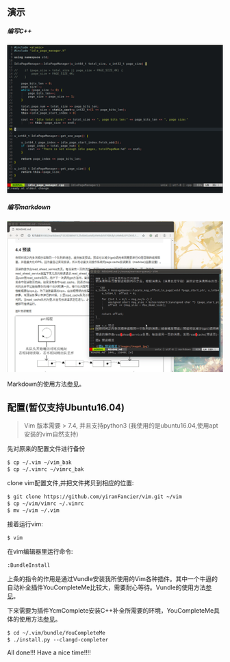 ## 演示
##### 编写C++
![图一 C++演示](images/c++演示.gif)
##### 编写markdown
![图二 markdown演示](images/markdown演示.gif)

Markdown的使用方法[参见](https://github.com/iamcco/markdown-preview.nvim)。

## 配置(暂仅支持Ubuntu16.04)
> Vim 版本需要 > 7.4, 并且支持python3 (我使用的是ubuntu16.04,使用apt 安装的vim自然支持)

先对原来的配置文件进行备份

```
$ cp ~/.vim ~/vim_bak
$ cp ~/.vimrc ~/vimrc_bak
```

clone vim配置文件,并把文件拷贝到相应的位置:

```
$ git clone https://github.com/yiranFancier/vim.git ~/vim
$ cp ~/vim/vimrc ~/.vimrc
$ mv ~/vim ~/.vim

```

接着运行vim:

```
$ vim

```

在vim编辑器里运行命令:
```
:BundleInstall
```

上条的指令的作用是通过Vundle安装我所使用的Vim各种插件。其中一个牛逼的自动补全插件YouCompleteMe比较大，需要耐心等待。Vundle的使用方法[参见](https://github.com/vim-scripts/vundle)。

下来需要为插件YcmComplete安装C++补全所需要的环境，YouCompleteMe具体的使用方法[参见](https://github.com/Valloric/YouCompleteMe#c-family-semantic-completion)。
```
$ cd ~/.vim/bundle/YouCompleteMe
$ ./install.py --clangd-completer
```

All done!!! Have a nice time!!!!



